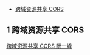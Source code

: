 
* [跨域资源共享 CORS](#user-content-1)

## 1 跨域资源共享 CORS

[跨域资源共享 CORS 阮一峰](http://www.ruanyifeng.com/blog/2016/04/cors.html)
